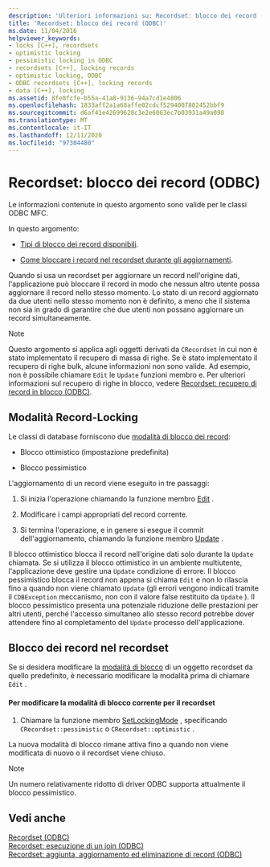 ```yaml
---
description: 'Ulteriori informazioni su: Recordset: blocco dei record (ODBC)'
title: 'Recordset: blocco dei record (ODBC)'
ms.date: 11/04/2016
helpviewer_keywords:
- locks [C++], recordsets
- optimistic locking
- pessimistic locking in ODBC
- recordsets [C++], locking records
- optimistic locking, ODBC
- ODBC recordsets [C++], locking records
- data [C++], locking
ms.assetid: 8fe8fcfe-b55a-41a8-9136-94a7cd1e4806
ms.openlocfilehash: 1833aff2a1a68affe02cdcf5294007802452bbf9
ms.sourcegitcommit: d6af41e42699628c3e2e6063ec7b03931a49a098
ms.translationtype: MT
ms.contentlocale: it-IT
ms.lasthandoff: 12/11/2020
ms.locfileid: "97304480"
---
```

# <a name="recordset-locking-records-odbc"></a>Recordset: blocco dei record (ODBC)

Le informazioni contenute in questo argomento sono valide per le classi ODBC MFC.

In questo argomento:

- [Tipi di blocco dei record disponibili](#_core_record.2d.locking_modes).

- [Come bloccare i record nel recordset durante gli aggiornamenti](#_core_locking_records_in_your_recordset).

Quando si usa un recordset per aggiornare un record nell'origine dati, l'applicazione può bloccare il record in modo che nessun altro utente possa aggiornare il record nello stesso momento. Lo stato di un record aggiornato da due utenti nello stesso momento non è definito, a meno che il sistema non sia in grado di garantire che due utenti non possano aggiornare un record simultaneamente.

> [!NOTE]
> Questo argomento si applica agli oggetti derivati da `CRecordset` in cui non è stato implementato il recupero di massa di righe. Se è stato implementato il recupero di righe bulk, alcune informazioni non sono valide. Ad esempio, non è possibile chiamare `Edit` le `Update` funzioni membro e. Per ulteriori informazioni sul recupero di righe in blocco, vedere [Recordset: recupero di record in blocco (ODBC)](../../data/odbc/recordset-fetching-records-in-bulk-odbc.md).

## <a name="record-locking-modes"></a><a name="_core_record.2d.locking_modes"></a> Modalità Record-Locking

Le classi di database forniscono due [modalità di blocco dei record](../../mfc/reference/crecordset-class.md#setlockingmode):

- Blocco ottimistico (impostazione predefinita)

- Blocco pessimistico

L'aggiornamento di un record viene eseguito in tre passaggi:

1. Si inizia l'operazione chiamando la funzione membro [Edit](../../mfc/reference/crecordset-class.md#edit) .

1. Modificare i campi appropriati del record corrente.

1. Si termina l'operazione, e in genere si esegue il commit dell'aggiornamento, chiamando la funzione membro [Update](../../mfc/reference/crecordset-class.md#update) .

Il blocco ottimistico blocca il record nell'origine dati solo durante la `Update` chiamata. Se si utilizza il blocco ottimistico in un ambiente multiutente, l'applicazione deve gestire una `Update` condizione di errore. Il blocco pessimistico blocca il record non appena si chiama `Edit` e non lo rilascia fino a quando non viene chiamato `Update` (gli errori vengono indicati tramite il `CDBException` meccanismo, non con il valore false restituito da `Update` ). Il blocco pessimistico presenta una potenziale riduzione delle prestazioni per altri utenti, perché l'accesso simultaneo allo stesso record potrebbe dover attendere fino al completamento del `Update` processo dell'applicazione.

## <a name="locking-records-in-your-recordset"></a><a name="_core_locking_records_in_your_recordset"></a> Blocco dei record nel recordset

Se si desidera modificare la [modalità di blocco](#_core_record.2d.locking_modes) di un oggetto recordset da quello predefinito, è necessario modificare la modalità prima di chiamare `Edit` .

#### <a name="to-change-the-current-locking-mode-for-your-recordset"></a>Per modificare la modalità di blocco corrente per il recordset

1. Chiamare la funzione membro [SetLockingMode](../../mfc/reference/crecordset-class.md#setlockingmode) , specificando `CRecordset::pessimistic` o `CRecordset::optimistic` .

La nuova modalità di blocco rimane attiva fino a quando non viene modificata di nuovo o il recordset viene chiuso.

> [!NOTE]
> Un numero relativamente ridotto di driver ODBC supporta attualmente il blocco pessimistico.

## <a name="see-also"></a>Vedi anche

[Recordset (ODBC)](../../data/odbc/recordset-odbc.md)<br/>
[Recordset: esecuzione di un join (ODBC)](../../data/odbc/recordset-performing-a-join-odbc.md)<br/>
[Recordset: aggiunta, aggiornamento ed eliminazione di record (ODBC)](../../data/odbc/recordset-adding-updating-and-deleting-records-odbc.md)
